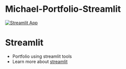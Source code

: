 # Michael-Portfolio-Streamlit
[![Streamlit App](https://static.streamlit.io/badges/streamlit_badge_black_white.svg)](https://michael-pfl.streamlit.app/)
# Streamlit
- Portfolio using streamlit tools
- Learn more about [streamlit](https://docs.streamlit.io/library/get-started/installation)
